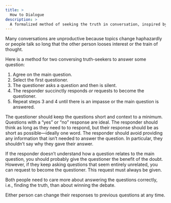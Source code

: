 ```yaml
---
title: >
  How to Dialogue
description: >
  A formalized method of seeking the truth in conversation, inspired by Plato’s dialogues.
---
```


Many conversations are unproductive because topics change haphazardly or people talk so long that the other person looses interest or the train of thought.

Here is a method for two conversing truth-seekers to answer some question:

1. Agree on the main question.
2. Select the first questioner.
3. The questioner asks a question and then is silent.
4. The responder succinctly responds _or_ requests to become the questioner.
5. Repeat steps 3 and 4 until there is an impasse or the main question is answered.

The questioner should keep the questions short and context to a minimum. Questions with a “yes” or “no” response are ideal. The responder should think as long as they need to to respond, but their response should be as short as possible—ideally one word. The responder should avoid providing any information that isn’t needed to answer the question. In particular, they shouldn’t say why they gave their answer.

If the responder doesn’t understand how a question relates to the main question, you should probably give the questioner the benefit of the doubt. However, if they keep asking questions that seem entirely unrelated, you can request to become the questioner. This request must always be given.

Both people need to care more about answering the questions correctly, i.e., finding the truth, than about winning the debate.

Either person can change their responses to previous questions at any time.
